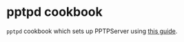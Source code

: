 # pptpd cookbook

```pptpd``` cookbook which sets up PPTPServer using [this guide](https://help.ubuntu.com/community/PPTPServer).
